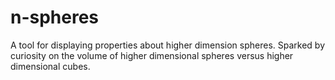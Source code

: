 # n-spheres
A tool for displaying properties about higher dimension spheres. Sparked by curiosity on the volume of higher dimensional spheres versus higher dimensional cubes. 
